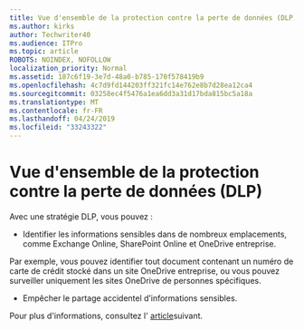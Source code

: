 ```yaml
---
title: Vue d'ensemble de la protection contre la perte de données (DLP)
ms.author: kirks
author: Techwriter40
ms.audience: ITPro
ms.topic: article
ROBOTS: NOINDEX, NOFOLLOW
localization_priority: Normal
ms.assetid: 187c6f19-3e7d-48a0-b785-170f578419b9
ms.openlocfilehash: 4c7d9fd144203ff321fc14e762e8b7d28ea12ca4
ms.sourcegitcommit: 03258ec4f5476a1ea6dd3a31d17bda815bc5a18a
ms.translationtype: MT
ms.contentlocale: fr-FR
ms.lasthandoff: 04/24/2019
ms.locfileid: "33243322"
---
```

# <a name="data-loss-prevention-dlp-overview"></a>Vue d'ensemble de la protection contre la perte de données (DLP)

Avec une stratégie DLP, vous pouvez :

- Identifier les informations sensibles dans de nombreux emplacements, comme Exchange Online, SharePoint Online et OneDrive entreprise.


Par exemple, vous pouvez identifier tout document contenant un numéro de carte de crédit stocké dans un site OneDrive entreprise, ou vous pouvez surveiller uniquement les sites OneDrive de personnes spécifiques.

- Empêcher le partage accidentel d’informations sensibles.


Pour plus d'informations, consultez l' [article](https://docs.microsoft.com/en-us/office365/securitycompliance/data-loss-prevention-policies)suivant.


